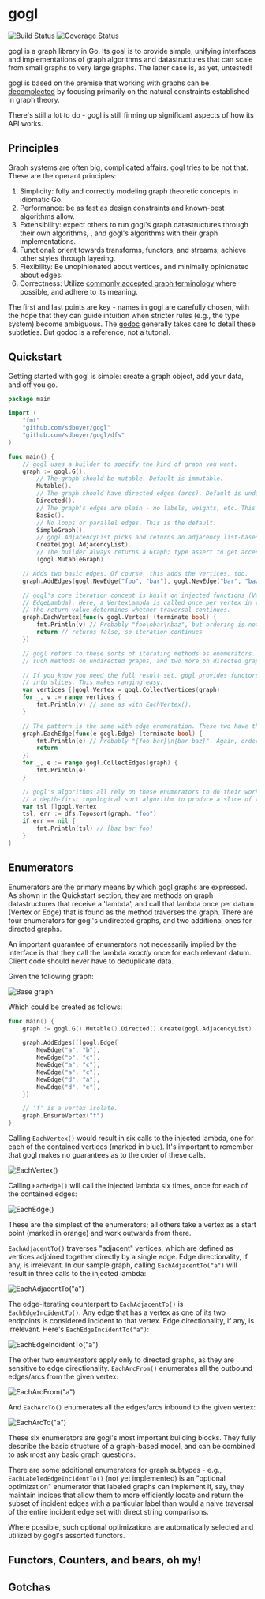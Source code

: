 # gogl

[![Build Status](https://travis-ci.org/sdboyer/gogl.png?branch=master)](https://travis-ci.org/sdboyer/gogl)
[![Coverage Status](https://coveralls.io/repos/sdboyer/gogl/badge.png?branch=master)](https://coveralls.io/r/sdboyer/gogl?branch=master)

gogl is a graph library in Go. Its goal is to provide simple, unifying interfaces and implementations of graph algorithms and datastructures that can scale from small graphs to very large graphs. The latter case is, as yet, untested!

gogl is based on the premise that working with graphs can be [decomplected](http://www.infoq.com/presentations/Simple-Made-Easy) by focusing primarily on the natural constraints established in graph theory.

There's still a lot to do - gogl is still firming up significant aspects of how its API works.

## Principles

Graph systems are often big, complicated affairs. gogl tries to be not that. These are the operant principles:

1. Simplicity: fully and correctly modeling graph theoretic concepts in idiomatic Go.
1. Performance: be as fast as design constraints and known-best algorithms allow.
1. Extensibility: expect others to run gogl's graph datastructures through their own algorithms, , and gogl's algorithms with their graph implementations.
1. Functional: orient towards transforms, functors, and streams; achieve other styles through layering.
1. Flexibility: Be unopinionated about vertices, and minimally opinionated about edges.
1. Correctness: Utilize [commonly accepted graph terminology](http://en.wikipedia.org/wiki/Glossary_of_graph_theory) where possible, and adhere to its meaning.

The first and last points are key - names in gogl are carefully chosen, with the hope that they can guide intuition when stricter rules (e.g., the type system) become ambiguous. The [godoc](https://godoc.org/github.com/sdboyer/gogl) generally takes care to detail these subtleties. But godoc is a reference, not a tutorial.

## Quickstart

Getting started with gogl is simple: create a graph object, add your data, and off you go.

```go
package main

import (
	"fmt"
	"github.com/sdboyer/gogl"
	"github.com/sdboyer/gogl/dfs"
)

func main() {
	// gogl uses a builder to specify the kind of graph you want.
	graph := gogl.G().
		// The graph should be mutable. Default is immutable.
		Mutable().
		// The graph should have directed edges (arcs). Default is undirected.
		Directed().
		// The graph's edges are plain - no labels, weights, etc. This is the default.
		Basic().
		// No loops or parallel edges. This is the default.
		SimpleGraph().
		// gogl.AdjacencyList picks and returns an adjacency list-based graph, based on the spec.
		Create(gogl.AdjacencyList).
		// The builder always returns a Graph; type assert to get access to add/remove methods.
		(gogl.MutableGraph)

	// Adds two basic edges. Of course, this adds the vertices, too.
	graph.AddEdges(gogl.NewEdge("foo", "bar"), gogl.NewEdge("bar", "baz"))

	// gogl's core iteration concept is built on injected functions (VertexLambda or
	// EdgeLambda). Here, a VertexLambda is called once per vertex in the graph;
	// the return value determines whether traversal continues.
	graph.EachVertex(func(v gogl.Vertex) (terminate bool) {
		fmt.Println(v) // Probably "foo\nbar\nbaz", but ordering is not guaranteed.
		return // returns false, so iteration continues
	})

	// gogl refers to these sorts of iterating methods as enumerators. There are four
	// such methods on undirected graphs, and two more on directed graphs.

	// If you know you need the full result set, gogl provides functors to collect enumerations
	// into slices. This makes ranging easy.
	var vertices []gogl.Vertex = gogl.CollectVertices(graph)
	for _, v := range vertices {
		fmt.Println(v) // same as with EachVertex().
	}

	// The pattern is the same with edge enumeration. These two have the same output:
	graph.EachEdge(func(e gogl.Edge) (terminate bool) {
		fmt.Println(e) // Probably "{foo bar}\n{bar baz}". Again, ordering is not guaranteed.
		return
	})
	for _, e := range gogl.CollectEdges(graph) {
		fmt.Println(e)
	}

	// gogl's algorithms all rely on these enumerators to do their work. Here, we use
	// a depth-first topological sort algorithm to produce a slice of vertices.
	var tsl []gogl.Vertex
	tsl, err := dfs.Toposort(graph, "foo")
	if err == nil {
		fmt.Println(tsl) // [baz bar foo]
	}
}
```

## Enumerators

Enumerators are the primary means by which gogl graphs are expressed. As shown in the Quickstart section, they are methods on graph datastructures that receive a 'lambda', and call that lambda once per datum (Vertex or Edge) that is found as the method traverses the graph. There are four enumerators for gogl's undirected graphs, and two additional ones for directed graphs.

An important guarantee of enumerators not necessarily implied by the interface is that they call the lambda *exactly* once for each relevant datum. Client code should never have to deduplicate data.

Given the following graph:

![Base graph](doc/base.dot.png)

Which could be created as follows:
```go
func main() {
	graph := gogl.G().Mutable().Directed().Create(gogl.AdjacencyList)

	graph.AddEdges([]gogl.Edge{
		NewEdge("a", "b"),
		NewEdge("b", "c"),
		NewEdge("a", "c"),
		NewEdge("a", "c"),
		NewEdge("d", "a"),
		NewEdge("d", "e"),
	})

	// 'f' is a vertex isolate.
	graph.EnsureVertex("f")
}
```

Calling `EachVertex()` would result in six calls to the injected lambda, one for each of the contained vertices (marked in blue). It's important to remember that gogl makes no guarantees as to the order of these calls.

![EachVertex()](doc/ev.dot.png)

Calling `EachEdge()` will call the injected lambda six times, once for each of the contained edges:

![EachEdge()](doc/ee.dot.png)

These are the simplest of the enumerators; all others take a vertex as a start point (marked in orange) and work outwards from there.

`EachAdjacentTo()` traverses "adjacent" vertices, which are defined as vertices adjoined together directly by a single edge. Edge directionality, if any, is irrelevant. In our sample graph, calling `EachAdjacentTo("a")` will result in three calls to the injected lambda:

![EachAdjacentTo("a")](doc/av.dot.png)

The edge-iterating counterpart to `EachAdjacentTo()` is `EachEdgeIncidentTo()`. Any edge that has a vertex as one of its two endpoints is considered incident to that vertex. Edge directionality, if any, is irrelevant. Here's `EachEdgeIncidentTo("a")`:

![EachEdgeIncidentTo("a")](doc/eeit.dot.png)

The other two enumerators apply only to directed graphs, as they are sensitive to edge directionality. `EachArcFrom()` enumerates all the outbound edges/arcs from the given vertex:

![EachArcFrom("a")](doc/eaf.dot.png)

And `EachArcTo()` enumerates all the edges/arcs inbound to the given vertex:

![EachArcTo("a")](doc/eat.dot.png)

These six enumerators are gogl's most important building blocks. They fully describe the basic structure of a graph-based model, and can be combined to ask most any basic graph questions. 

There are some additional enumerators for graph subtypes - e.g., `EachLabeledEdgeIncidentTo()` (not yet implemented) is an "optional optimization" enumerator that labeled graphs can implement if, say, they maintain indices that allow them to more efficiently locate and return the subset of incident edges with a particular label than would a naive traversal of the entire incident edge set with direct string comparisons.

Where possible, such optional optimizations are automatically selected and utilized by gogl's assorted functors.

## Functors, Counters, and bears, oh my!

## Gotchas
